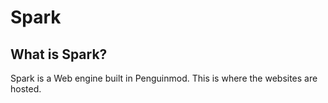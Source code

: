 # Spark

## What is Spark?

Spark is a Web engine built in Penguinmod. This is where the websites are hosted.
